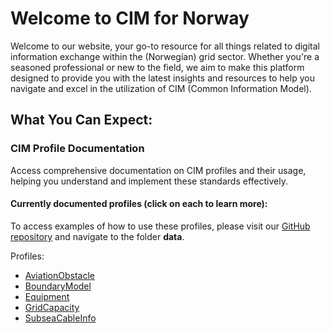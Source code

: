 # Welcome to CIM for Norway

Welcome to our website, your go-to resource for all things related to digital information exchange within the (Norwegian) grid sector. Whether you're a seasoned professional or new to the field, we aim to make this platform designed to provide you with the latest insights and resources to help you navigate and excel in the utilization of CIM (Common Information Model). 
## What You Can Expect: 
### CIM Profile Documentation 
Access comprehensive documentation on CIM profiles and their usage, helping you understand and implement these standards effectively.

#### Currently documented profiles (click on each to learn more): 
To access examples of how to use these profiles, please visit our [GitHub repository](https://github.com/3lbits/NoCIMExtensions) and navigate to the folder **data**.

Profiles:

- [AviationObstacle](/Models/Profiles/AviationObstacle/)
- [BoundaryModel](/Models/Profiles/BoundaryModel/)
- [Equipment](/Models/Profiles/Equipment/)
- [GridCapacity](/Models/Profiles/GridCapacity/)
- [SubseaCableInfo](/Models/Profiles/SubseaCableInfo/)
